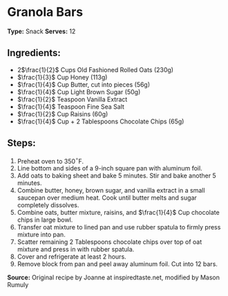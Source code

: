 # Granola Bars

**Type:** Snack
**Serves:** 12

## Ingredients:
- 2$\frac{1}{2}$ Cups Old Fashioned Rolled Oats (230g)
- $\frac{1}{3}$ Cup Honey (113g)
- $\frac{1}{4}$ Cup Butter, cut into pieces (56g)
- $\frac{1}{4}$ Cup Light Brown Sugar (50g)
- $\frac{1}{2}$ Teaspoon Vanilla Extract 
- $\frac{1}{4}$ Teaspoon Fine Sea Salt
- $\frac{1}{2}$ Cup Raisins (60g)
- $\frac{1}{4}$ Cup + 2 Tablespoons Chocolate Chips (65g)

## Steps:
1. Preheat oven to 350$^\circ$F.
2. Line bottom and sides of a 9-inch square pan with aluminum foil.
3. Add oats to baking sheet and bake 5 minutes. Stir and bake another 5 minutes.
4. Combine butter, honey, brown sugar, and vanilla extract in a small saucepan over medium heat. Cook until butter melts and sugar completely dissolves.
5. Combine oats, butter mixture, raisins, and $\frac{1}{4}$ Cup chocolate chips in large bowl.
6. Transfer oat mixture to lined pan and use rubber spatula to firmly press mixture into pan.
7. Scatter remaining 2 Tablespoons chocolate chips over top of oat mixture and press in with rubber spatula.
8. Cover and refrigerate at least 2 hours.
9. Remove block from pan and peel away aluminum foil. Cut into 12 bars.

**Source:** Original recipe by Joanne at inspiredtaste.net, modified by Mason Rumuly
